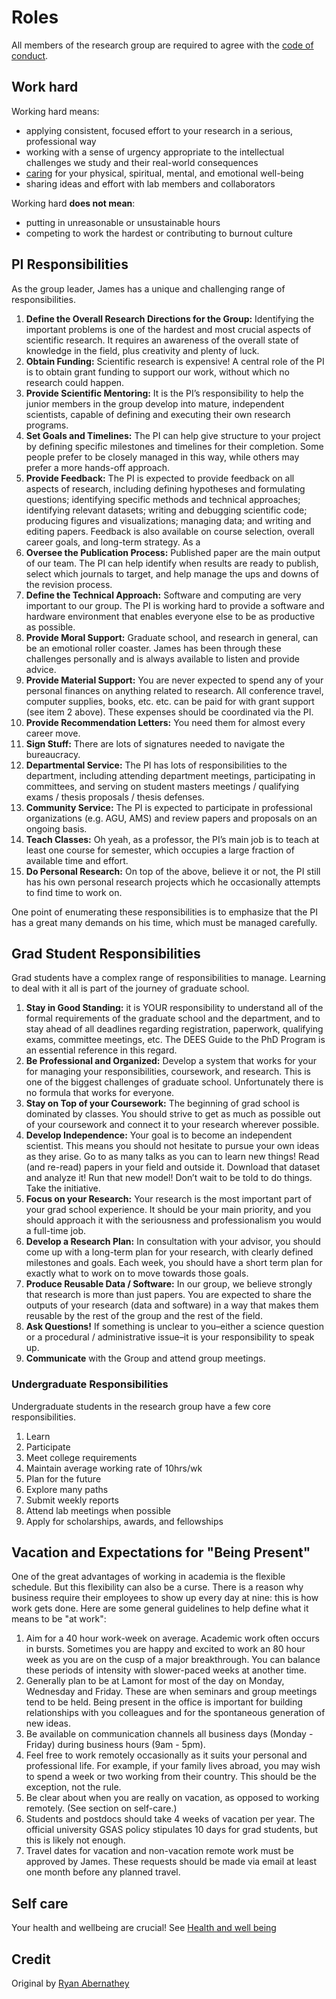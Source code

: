 # Roles

All members of the research group are required to agree with the [code of conduct](/expectations/conduct/).

## Work hard

Working hard means:

* applying consistent, focused effort to your research in a serious, professional way
* working with a sense of urgency appropriate to the intellectual challenges we study and their real-world consequences
* [caring](/expectations/health/) for your physical, spiritual, mental, and emotional well-being
* sharing ideas and effort with lab members and collaborators

Working hard **does not mean**:

* putting in unreasonable or unsustainable hours
* competing to work the hardest or contributing to burnout culture

## PI Responsibilities

As the group leader, James has a unique and challenging range of responsibilities.

1. **Define the Overall Research Directions for the Group:** Identifying the important problems is one of the hardest and most crucial aspects of scientific research. It requires an awareness of the overall state of knowledge in the field, plus creativity and plenty of luck.
2. **Obtain Funding:** Scientific research is expensive! A central role of the PI is to obtain grant funding to support our work, without which no research could happen.
3. **Provide Scientific Mentoring:** It is the PI’s responsibility to help the junior members in the group develop into mature, independent scientists, capable of defining and executing their own research programs.
4. **Set Goals and Timelines:** The PI can help give structure to your project by defining specific milestones and timelines for their completion. Some people prefer to be closely managed in this way, while others may prefer a more hands-off approach.
5. **Provide Feedback:** The PI is expected to provide feedback on all aspects of research, including defining hypotheses and formulating questions; identifying specific methods and technical approaches; identifying relevant datasets; writing and debugging scientific code; producing figures and visualizations; managing data; and writing and editing papers. Feedback is also available on course selection, overall career goals, and long-term strategy. As a 
6. **Oversee the Publication Process:** Published paper are the main output of our team. The PI can help identify when results are ready to publish, select which journals to target, and help manage the ups and downs of the revision process.
7. **Define the Technical Approach:** Software and computing are very important to our group. The PI is working hard to provide a software and hardware environment that enables everyone else to be as productive as possible.
8. **Provide Moral Support:** Graduate school, and research in general, can be an emotional roller coaster. James has been through these challenges personally and is always available to listen and provide advice.
9. **Provide Material Support:** You are never expected to spend any of your personal finances on anything related to research. All conference travel, computer supplies, books, etc. etc. can be paid for with grant support (see item 2 above). These expenses should be coordinated via the PI.
10. **Provide Recommendation Letters:** You need them for almost every career move.
11. **Sign Stuff:** There are lots of signatures needed to navigate the bureaucracy.
12. **Departmental Service:** The PI has lots of responsibilities to the department, including attending department meetings, participating in committees, and serving on student masters meetings / qualifying exams / thesis proposals / thesis defenses.
13. **Community Service:** The PI is expected to participate in professional organizations (e.g. AGU, AMS) and review papers and proposals on an ongoing basis.
14. **Teach Classes:** Oh yeah, as a professor, the PI’s main job is to teach at least one course for semester, which occupies a large fraction of available time and effort.
15. **Do Personal Research:** On top of the above, believe it or not, the PI still has his own personal research projects which he occasionally attempts to find time to work on.

One point of enumerating these responsibilities is to emphasize that the PI has a great many demands on his time, which must be managed carefully.



## Grad Student Responsibilities

Grad students have a complex range of responsibilities to manage.
Learning to deal with it all is part of the journey of graduate school.

1. **Stay in Good Standing:** it is YOUR responsibility to understand all of the formal requirements of the graduate school and the department, and to stay ahead of all deadlines regarding registration, paperwork, qualifying exams, committee meetings, etc. The DEES Guide to the PhD Program is an essential reference in this regard.
2. **Be Professional and Organized:** Develop a system that works for your for managing your responsibilities, coursework, and research. This is one of the biggest challenges of graduate school. Unfortunately there is no formula that works for everyone.
3. **Stay on Top of your Coursework:** The beginning of grad school is dominated by classes. You should strive to get as much as possible out of your coursework and connect it to your research wherever possible.
4. **Develop Independence:** Your goal is to become an independent scientist. This means you should not hesitate to pursue your own ideas as they arise. Go to as many talks as you can to learn new things! Read (and re-read) papers in your field and outside it. Download that dataset and analyze it! Run that new model! Don’t wait to be told to do things. Take the initiative.
5. **Focus on your Research:** Your research is the most important part of your grad school experience. It should be your main priority, and you should approach it with the seriousness and professionalism you would a full-time job.
6. **Develop a Research Plan:** In consultation with your advisor, you should come up with a long-term plan for your research, with clearly defined milestones and goals. Each week, you should have a short term plan for exactly what to work on to move towards those goals.
7. **Produce Reusable Data / Software:** In our group, we believe strongly that research is more than just papers. You are expected to share the outputs of your research (data and software) in a way that makes them reusable by the rest of the group and the rest of the field.
8. **Ask Questions!** If something is unclear to you–either a science question or a procedural / administrative issue–it is your responsibility to speak up.
9. **Communicate** with the Group and attend group meetings.

### Undergraduate Responsibilities

Undergraduate students in the research group have a few core responsibilities.

1. Learn
2. Participate
3. Meet college requirements
4. Maintain average working rate of 10hrs/wk
5. Plan for the future
6. Explore many paths
7. Submit weekly reports
8. Attend lab meetings when possible
9. Apply for scholarships, awards, and fellowships



## Vacation and Expectations for "Being Present"

One of the great advantages of working in academia is the flexible schedule. But this flexibility can also be a curse.
There is a reason why business require their employees to show up every day at nine: this is how work gets done.
Here are some general guidelines to help define what it means to be "at work":

1. Aim for a 40 hour work-week on average. Academic work often occurs in bursts. Sometimes you are happy and excited to work an 80 hour week as you are on the cusp of a major breakthrough. You can balance these periods of intensity with slower-paced weeks at another time.
2. Generally plan to be at Lamont for most of the day on Monday, Wednesday and Friday. These are when seminars and group meetings tend to be held. Being present in the office is important for building relationships with you colleagues and for the spontaneous generation of new ideas.
3. Be available on communication channels all business days (Monday - Friday) during business hours (9am - 5pm).
4. Feel free to work remotely occasionally as it suits your personal and professional life. For example, if your family lives abroad, you may wish to spend a week or two working from their country. This should be the exception, not the rule.
5. Be clear about when you are really on vacation, as opposed to working remotely. (See section on self-care.)
6. Students and postdocs should take 4 weeks of vacation per year. The official university GSAS policy stipulates 10 days for grad students, but this is likely not enough.
7. Travel dates for vacation and non-vacation remote work must be approved by James. These requests should be made via email at least one month before any planned travel.

## Self care

Your health and wellbeing are crucial!
See [Health and well being](/expectations/health/)

## Credit

Original by [Ryan Abernathey](ocean-transport.github.io/)
